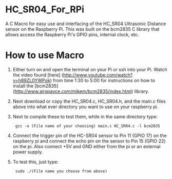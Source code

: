 HC_SR04_For_RPi
===============

A C Macro for easy use  and interfacing of the HC_SR04 Ultrasonic Distance sensor on the Raspberry Pi. This was built on
the bcm2835 C library that allows access the Raspberry Pi's GPIO pins, internal clock, etc.

How to use Macro
================

  1) Either turn on and open the terminal on your Pi or ssh into your Pi. Watch the video found [here] (http://www.youtube.com/watch?v=h89ZL0YWPok) from time 1:30 to 5:00 for instructions on how to install the [bcm2835] (http://www.airspayce.com/mikem/bcm2835/index.html) library.
      
  2) Next download or copy the HC_SR04.c, HC_SR04.h, and the main.c files above into what ever directory you want
     to use on your raspberry pi.
     
  3) Next to compile these to test them, while in the same directory type:
          
          gcc -o (File name of your choosing) main.c HC_SR04.c -l bcm2835
  
  4) Connect the trigger pin of the HC-SR04 sensor to Pin 11 (GPIO 17) on the raspberry pi and connect the echo pin on the 
     sensor to Pin 15 (GPIO 22) on the pi. Also connect +5V and GND either from the pi or an external power supply.
     
  5) To test this, just type:
  
          sudo ./(File name you choose from above)

